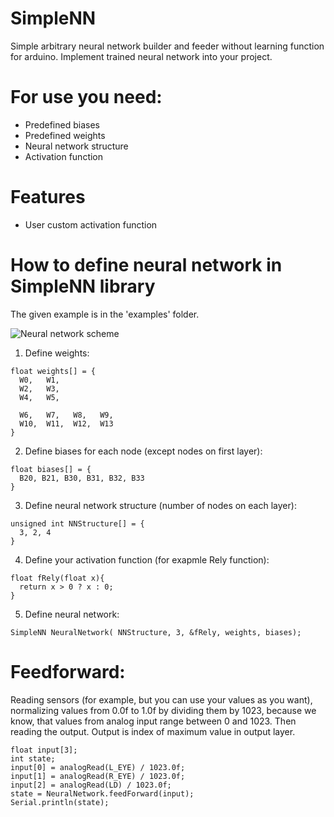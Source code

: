 # SimpleNN
Simple arbitrary neural network builder and feeder without learning function for arduino.
Implement trained neural network into your project.

# For use you need:
- Predefined biases
- Predefined weights
- Neural network structure
- Activation function

# Features
- User custom activation function

# How to define neural network in SimpleNN library
The given example is in the 'examples' folder.

![Neural network scheme](https://i.imgur.com/d9CD5Mm.jpg)

1. Define weights:
```
float weights[] = {
  W0,   W1,
  W2,   W3,
  W4,   W5,
  
  W6,   W7,   W8,   W9,
  W10,  W11,  W12,  W13
}
```

2. Define biases for each node (except nodes on first layer):
```
float biases[] = {
  B20, B21, B30, B31, B32, B33
}
```

3. Define neural network structure (number of nodes on each layer):
```
unsigned int NNStructure[] = {
  3, 2, 4
}
```
4. Define your activation function (for exapmle Rely function):
```
float fRely(float x){ 
  return x > 0 ? x : 0;
}
```
5. Define neural network:
```
SimpleNN NeuralNetwork( NNStructure, 3, &fRely, weights, biases);
```
# Feedforward:
Reading sensors (for example, but you can use your values as you want), normalizing values from 0.0f to 1.0f by dividing them by 1023, because we know, that values from analog input range between 0 and 1023. Then reading the output. Output is index of maximum value in output layer.
```
float input[3];
int state;
input[0] = analogRead(L_EYE) / 1023.0f;
input[1] = analogRead(R_EYE) / 1023.0f;
input[2] = analogRead(LD) / 1023.0f;
state = NeuralNetwork.feedForward(input);
Serial.println(state);
```
